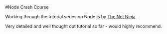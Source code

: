 #Node Crash Course

Working through the tutorial series on Node.js by [The Net Ninja](https://www.youtube.com/playlist?list=PL4cUxeGkcC9jsz4LDYc6kv3ymONOKxwBU).

Very detailed and well thought out tutorial so far - would highly recommend.
